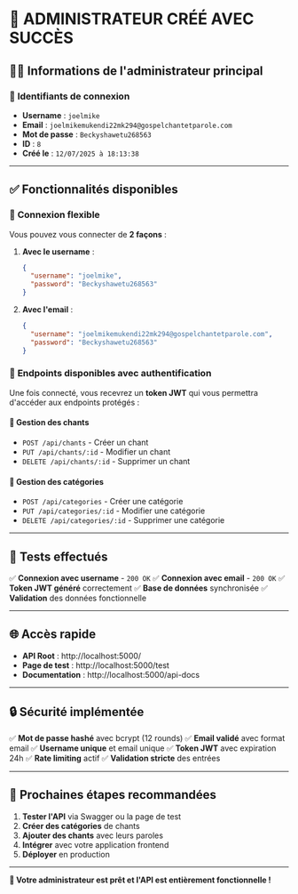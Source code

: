 # 🎉 ADMINISTRATEUR CRÉÉ AVEC SUCCÈS

## 👨‍💼 **Informations de l'administrateur principal**

### 🔐 **Identifiants de connexion**
- **Username** : `joelmike`
- **Email** : `joelmikemukendi22mk294@gospelchantetparole.com`
- **Mot de passe** : `Beckyshawetu268563`
- **ID** : `8`
- **Créé le** : `12/07/2025 à 18:13:38`

---

## ✅ **Fonctionnalités disponibles**

### 🔄 **Connexion flexible**
Vous pouvez vous connecter de **2 façons** :

1. **Avec le username** :
   ```json
   {
     "username": "joelmike",
     "password": "Beckyshawetu268563"
   }
   ```

2. **Avec l'email** :
   ```json
   {
     "username": "joelmikemukendi22mk294@gospelchantetparole.com",
     "password": "Beckyshawetu268563"
   }
   ```

### 🚀 **Endpoints disponibles avec authentification**

Une fois connecté, vous recevrez un **token JWT** qui vous permettra d'accéder aux endpoints protégés :

#### 🎵 **Gestion des chants**
- `POST /api/chants` - Créer un chant
- `PUT /api/chants/:id` - Modifier un chant
- `DELETE /api/chants/:id` - Supprimer un chant

#### 📂 **Gestion des catégories**
- `POST /api/categories` - Créer une catégorie
- `PUT /api/categories/:id` - Modifier une catégorie
- `DELETE /api/categories/:id` - Supprimer une catégorie

---

## 🧪 **Tests effectués**

✅ **Connexion avec username** - `200 OK`
✅ **Connexion avec email** - `200 OK`
✅ **Token JWT généré** correctement
✅ **Base de données** synchronisée
✅ **Validation** des données fonctionnelle

---

## 🌐 **Accès rapide**

- **API Root** : http://localhost:5000/
- **Page de test** : http://localhost:5000/test
- **Documentation** : http://localhost:5000/api-docs

---

## 🔒 **Sécurité implémentée**

✅ **Mot de passe hashé** avec bcrypt (12 rounds)
✅ **Email validé** avec format email
✅ **Username unique** et email unique
✅ **Token JWT** avec expiration 24h
✅ **Rate limiting** actif
✅ **Validation stricte** des entrées

---

## 🎯 **Prochaines étapes recommandées**

1. **Tester l'API** via Swagger ou la page de test
2. **Créer des catégories** de chants
3. **Ajouter des chants** avec leurs paroles
4. **Intégrer** avec votre application frontend
5. **Déployer** en production

---

**🎉 Votre administrateur est prêt et l'API est entièrement fonctionnelle !**
